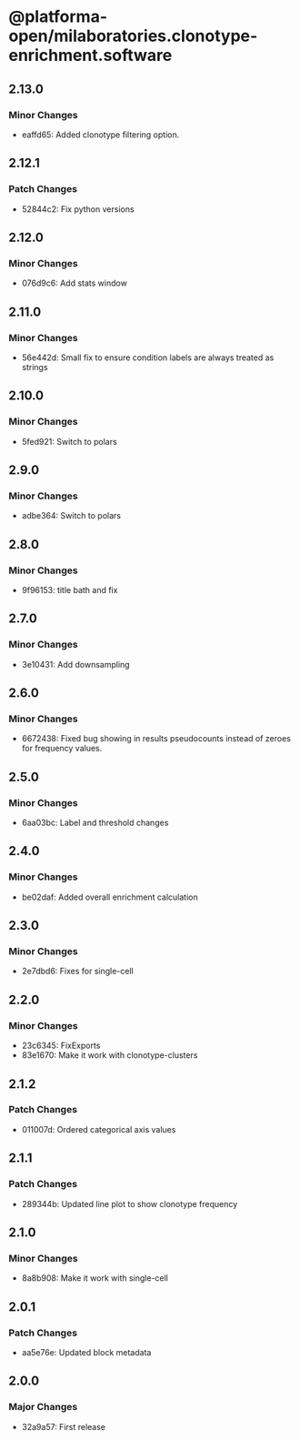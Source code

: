 # @platforma-open/milaboratories.clonotype-enrichment.software

## 2.13.0

### Minor Changes

- eaffd65: Added clonotype filtering option.

## 2.12.1

### Patch Changes

- 52844c2: Fix python versions

## 2.12.0

### Minor Changes

- 076d9c6: Add stats window

## 2.11.0

### Minor Changes

- 56e442d: Small fix to ensure condition labels are always treated as strings

## 2.10.0

### Minor Changes

- 5fed921: Switch to polars

## 2.9.0

### Minor Changes

- adbe364: Switch to polars

## 2.8.0

### Minor Changes

- 9f96153: title bath and fix

## 2.7.0

### Minor Changes

- 3e10431: Add downsampling

## 2.6.0

### Minor Changes

- 6672438: Fixed bug showing in results pseudocounts instead of zeroes for frequency values.

## 2.5.0

### Minor Changes

- 6aa03bc: Label and threshold changes

## 2.4.0

### Minor Changes

- be02daf: Added overall enrichment calculation

## 2.3.0

### Minor Changes

- 2e7dbd6: Fixes for single-cell

## 2.2.0

### Minor Changes

- 23c6345: FixExports
- 83e1670: Make it work with clonotype-clusters

## 2.1.2

### Patch Changes

- 011007d: Ordered categorical axis values

## 2.1.1

### Patch Changes

- 289344b: Updated line plot to show clonotype frequency

## 2.1.0

### Minor Changes

- 8a8b908: Make it work with single-cell

## 2.0.1

### Patch Changes

- aa5e76e: Updated block metadata

## 2.0.0

### Major Changes

- 32a9a57: First release

